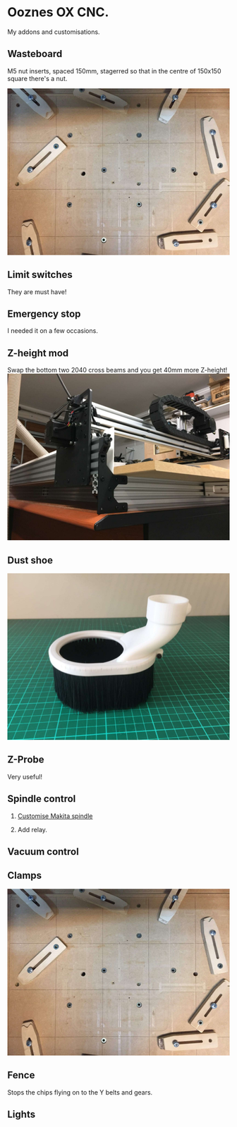 # Ooznes OX CNC.

My addons and customisations.

## Wasteboard

M5 nut inserts, spaced 150mm, stagerred so that in the centre of 150x150 square there's a nut.

![Wasteboard](./images/clamps.jpg)

## Limit switches

They are must have!

## Emergency stop

I needed it on a few occasions.

## Z-height mod

Swap the bottom two 2040 cross beams and you get 40mm more Z-height!
![Z-height mod](./images/z-height-mod.jpg)

## Dust shoe

![3D printed dust shoe with a brush](./images/dust-shoe-brush-3dp.jpg)

## Z-Probe

Very useful!

## Spindle control

1. [Customise Makita spindle](https://www.instructables.com/id/Makita-RT0700C-Detachable-Cable-Mod/)

2. Add relay.

## Vacuum control
## Clamps

![Simple clamps](./images/clamps.jpg)

## Fence

Stops the chips flying on to the Y belts and gears.

## Lights